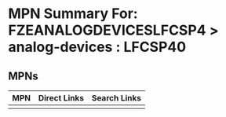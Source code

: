 



# MPN Summary For: FZEANALOGDEVICESLFCSP4 > analog-devices : LFCSP40

## MPNs
  

|MPN|Direct Links|Search Links|
| :--- | :--- | :--- |
||||
